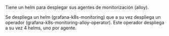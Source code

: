 Tiene un helm para desplegar sus agentes de monitorización (alloy).

Se despliega un helm (grafana-k8s-monitoring) que a su vez despliega un operador (grafana-k8s-monitoring-alloy-operator).
Este operador despliega a su vez 4 helms, uno por agente.
